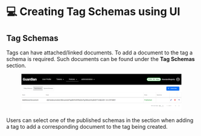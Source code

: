 # 💻 Creating Tag Schemas using UI

## Tag Schemas

Tags can have attached/linked documents. To add a document to the tag a schema is required. Such documents can be found under the **Tag Schemas** section.

<figure><img src="../../../.gitbook/assets/image (34) (2).png" alt=""><figcaption></figcaption></figure>

Users can select one of the published schemas in the section when adding a tag to add a corresponding document to the tag being created.

